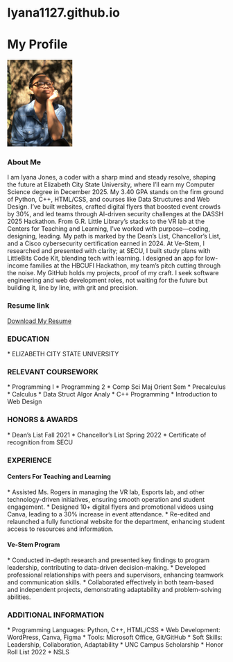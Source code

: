 # Iyana1127.github.io
<h1>My Profile</h1>
<img src="Zoompic.jpg" width="150px">

<h3>About Me</h3>
<p>I am Iyana Jones, a coder with a sharp mind and steady resolve, shaping the future at Elizabeth City State University, where I’ll earn my Computer Science degree in December 2025. My 3.40 GPA stands on the firm ground of Python, C++, HTML/CSS, and courses like Data Structures and Web Design. I’ve built websites, crafted digital flyers that boosted event crowds by 30%, and led teams through AI-driven security challenges at the DASSH 2025 Hackathon. From G.R. Little Library’s stacks to the VR lab at the Centers for Teaching and Learning, I’ve worked with purpose—coding, designing, leading.
My path is marked by the Dean’s List, Chancellor’s List, and a Cisco cybersecurity certification earned in 2024. At Ve-Stem, I researched and presented with clarity; at SECU, I built study plans with LittleBits Code Kit, blending tech with learning. I designed an app for low-income families at the HBCUFI Hackathon, my team’s pitch cutting through the noise. My GitHub holds my projects, proof of my craft. I seek software engineering and web development roles, not waiting for the future but building it, line by line, with grit and precision.</p>

<h3>Resume link</h3>

<a href="Iyana Jones Resume 5-28-2024(1).pdf" target="_blank">Download My Resume</a>

   <h3>EDUCATION</h3>
*   ELIZABETH CITY STATE UNIVERSITY

   <h3>RELEVANT COURSEWORK</h3>
*   Programming I
*   Programming 2
*   Comp Sci Maj Orient Sem
*   Precalculus
*   Calculus
*   Data Struct Algor Analy
*   C++ Programming
*   Introduction to Web Design

  <h3>HONORS & AWARDS</h3>
*   Dean’s List Fall 2021
*   Chancellor’s List Spring 2022
*   Certificate of recognition from SECU

  <h3>EXPERIENCE</h3> 
<h4>Centers For Teaching and Learning </h4>
* 	Assisted Ms. Rogers in managing the VR lab, Esports lab, and other technology-driven initiatives, ensuring smooth operation and student engagement.
*  Designed 10+ digital flyers and promotional videos using Canva, leading to a 30% increase in event attendance. 
*  Re-edited and relaunched a fully functional website for the department, enhancing student access to resources and information.

<h4>Ve-Stem Program</h4>
*	Conducted in-depth research and presented key findings to program leadership, contributing to data-driven decision-making. 
*	Developed professional relationships with peers and supervisors, enhancing teamwork and communication skills. 
*	Collaborated effectively in both team-based and independent projects, demonstrating adaptability and problem-solving abilities.

<h3>ADDITIONAL INFORMATION</h3>
*	Programming Languages: Python, C++, HTML/CSS 
*	Web Development: WordPress, Canva, Figma 
*	Tools: Microsoft Office, Git/GitHub 
*	Soft Skills: Leadership, Collaboration, Adaptability
*	UNC Campus Scholarship  
*	Honor Roll List 2022
*	NSLS 



  


